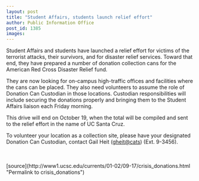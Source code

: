 ```yaml
---
layout: post
title: "Student Affairs, students launch relief effort"
author: Public Information Office
post_id: 1385
images:
---
```


<p>
  Student Affairs and students have launched a relief effort for victims of the terrorist attacks, their survivors, and for disaster relief services. Toward that end, they have prepared a number of donation collection cans for the American Red Cross Disaster Relief fund.
</p>
<p>
  They are now looking for on-campus high-traffic offices and facilities where the cans can be placed. They also need volunteers to assume the role of Donation Can Custodian in those locations. Custodian responsibilities will include securing the donations properly and bringing them to the Student Affairs liaison each Friday morning.
</p>
<p>
  This drive will end on October 19, when the total will be compiled and sent to the relief effort in the name of UC Santa Cruz.
</p>
<p>
  To volunteer your location as a collection site, please have your designated Donation Can Custodian, contact Gail Heit (<a href="mailto:gheit@cats.ucsc.edu">gheit@cats</a>) (Ext. 9-3456).<br>
  <br>
  <br>
  </p>
[source](http://www1.ucsc.edu/currents/01-02/09-17/crisis_donations.html "Permalink to crisis_donations")
